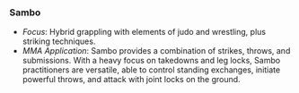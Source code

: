 ### **Sambo**

- _Focus_: Hybrid grappling with elements of judo and wrestling, plus striking techniques.
- _MMA Application_: Sambo provides a combination of strikes, throws, and submissions. With a heavy focus on takedowns and leg locks, Sambo practitioners are versatile, able to control standing exchanges, initiate powerful throws, and attack with joint locks on the ground.